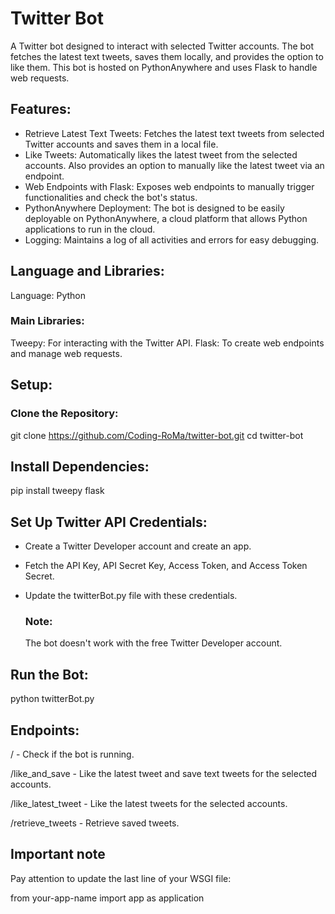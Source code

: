 # Twitter Bot

A Twitter bot designed to interact with selected Twitter accounts. The bot fetches the latest text tweets, saves them locally, and provides the option to like them. This bot is hosted on PythonAnywhere and uses Flask to handle web requests.

## Features:

- Retrieve Latest Text Tweets: Fetches the latest text tweets from selected Twitter accounts and saves them in a local file.
- Like Tweets: Automatically likes the latest tweet from the selected accounts. Also provides an option to manually like the latest tweet via an endpoint.
- Web Endpoints with Flask: Exposes web endpoints to manually trigger functionalities and check the bot's status.
- PythonAnywhere Deployment: The bot is designed to be easily deployable on PythonAnywhere, a cloud platform that allows Python applications to run in the cloud.
- Logging: Maintains a log of all activities and errors for easy debugging.

## Language and Libraries:

Language: Python

### Main Libraries:
Tweepy: For interacting with the Twitter API.
Flask: To create web endpoints and manage web requests.

## Setup:
### Clone the Repository:

git clone https://github.com/Coding-RoMa/twitter-bot.git
cd twitter-bot

## Install Dependencies:

pip install tweepy flask

## Set Up Twitter API Credentials:

- Create a Twitter Developer account and create an app.
- Fetch the API Key, API Secret Key, Access Token, and Access Token Secret.
- Update the twitterBot.py file with these credentials.

  ### Note:
  The bot doesn't work with the free Twitter Developer account. 


## Run the Bot:

python twitterBot.py


## Endpoints:

/ - Check if the bot is running.

/like_and_save - Like the latest tweet and save text tweets for the selected accounts.

/like_latest_tweet - Like the latest tweets for the selected accounts.

/retrieve_tweets - Retrieve saved tweets.


## Important note

Pay attention to update the last line of your WSGI file: 

from your-app-name import app as application
